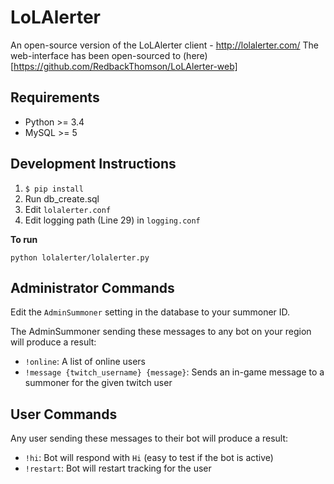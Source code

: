 # LoLAlerter
An open-source version of the LoLAlerter client - http://lolalerter.com/
The web-interface has been open-sourced to (here)[https://github.com/RedbackThomson/LoLAlerter-web]

## Requirements
- Python >= 3.4
- MySQL >= 5

## Development Instructions
1. ```$ pip install```
2. Run db_create.sql
3. Edit ```lolalerter.conf```
4. Edit logging path (Line 29) in ```logging.conf```

**To run**

```python lolalerter/lolalerter.py```

## Administrator Commands
Edit the ```AdminSummoner``` setting in the database to your summoner ID.

The AdminSummoner sending these messages to any bot on your region will produce a result:
- ```!online```: A list of online users
- ```!message {twitch_username} {message}```: Sends an in-game message to a summoner for the given twitch user

## User Commands
Any user sending these messages to their bot will produce a result:
- ```!hi```: Bot will respond with ```Hi``` (easy to test if the bot is active)
- ```!restart```: Bot will restart tracking for the user
